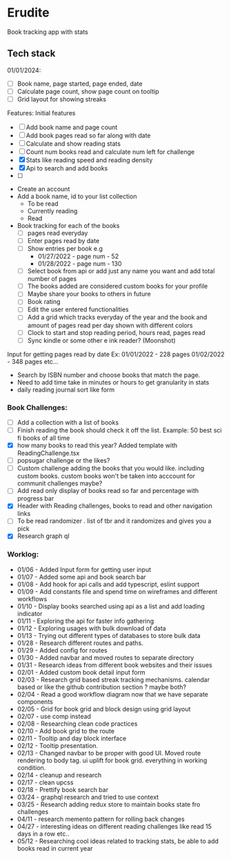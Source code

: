 # Erudite

Book tracking app with stats

## Tech stack
01/01/2024:
- [ ] Book name, page started, page ended, date
- [ ] Calculate page count, show page count on tooltip
- [ ] Grid layout for showing streaks

Features:
Initial features

- [ ] Add book name and page count
- [ ] Add book pages read so far along with date
- [ ] Calculate and show reading stats
- [ ] Count num books read and calculate num left for challenge
- [x] Stats like reading speed and reading density
- [x] Api to search and add books
- [ ] 
- Create an account
- Add a book name, id to your list collection
  - To be read
  - Currently reading
  - Read
- Book tracking for each of the books
  - [ ] pages read everyday
  - [ ] Enter pages read by date
  - [ ] Show entries per book e.g
      - 01/27/2022 - page num - 52
      - 01/28/2022 - page num - 130
  - [ ] Select book from api or add just any name you want and add total number of pages
  - [ ] The books added are considered custom books for your profile
  - [ ] Maybe share your books to others in future
  - [ ] Book rating
  - [ ] Edit the user entered functionalities
  - [ ] Add a grid which tracks everyday of the year and the book and amount of pages read per day shown with different colors
  - [ ] Clock to start and stop reading period, hours read, pages read
  - [ ] Sync kindle or some other e ink reader? (Moonshot)
 
Input for getting pages read by date
Ex: 01/01/2022 - 228 pages
01/02/2022 - 348 pages etc...

- Search by ISBN number and choose books that match the page.
- Need to add time take in minutes or hours to get granularity in stats
- daily reading journal sort like form

### Book Challenges:

- [ ] Add a collection with a list of books
- [ ] Finish reading the book should check it off the list. Example: 50 best sci fi books of all time
- [x] how many books to read this year? Added template with ReadingChallenge.tsx
- [ ] popsugar challenge or the likes?
- [ ] Custom challenge adding the books that you would like. including custom books. custom books won't be taken into acccount for communit challenges maybe?
- [ ] Add read only display of books read so far and percentage with progress bar
- [x] Header with Reading challenges, books to read and other navigation links
- [ ] To be read randomizer . list of tbr and it randomizes and gives you a pick
- [x] Research graph ql

### Worklog:

- 01/06 - Added Input form for getting user input
- 01/07 - Added some api and book search bar
- 01/08 - Add hook for api calls and add typescript, eslint support
- 01/09 - Add constants file and spend time on wireframes and different workflows
- 01/10 - Display books searched using api as a list and add loading indicator
- 01/11 - Exploring the api for faster info gathering
- 01/12 - Exploring usages with bulk download of data
- 01/13 - Trying out different types of databases to store bulk data
- 01/28 - Research different routes and paths.
- 01/29 - Added config for routes 
- 01/30 - Added navbar and moved routes to separate directory
- 01/31 - Research ideas from different book websites and their issues
- 02/01 - Added custom book detail input form
- 02/03 - Research grid based streak tracking mechanisms. calendar based or like the github contribution section ? maybe both?
- 02/04 - Read a good workflow diagram now that we have separate components
- 02/05 - Grid for book grid and block design using grid layout
- 02/07 - use comp instead
- 02/08 - Researching clean code practices
- 02/10 - Add book grid to the route
- 02/11 - Tooltip and day block interface
- 02/12 - Tooltip presentation. 
- 02/13 - Changed navbar to be proper with good UI. Moved route rendering to body tag. ui uplift for book grid. everything in working condition. 
- 02/14 - cleanup and  research
- 02/17 - clean upcss 
- 02/18 - Prettify book search bar
- 03/24 - graphql research and tried to use context
- 03/25 - Research adding redux store to maintain books state fro challenges  
- 04/11 - research memento pattern for rolling back changes 
- 04/27 - interesting ideas on different reading challenges like read 15 days in a row etc.. 
- 05/12 - Researching cool ideas related to tracking stats, be able to add books read in current year
